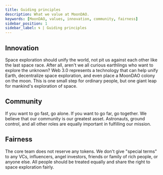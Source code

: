 ```yaml
---
title: Guiding principles
description: What we value at MoonDAO.
keywords: [MoonDAO, values, innovation, community, fairness]
sidebar_position: 1
sidebar_label: 🌀 | Guiding principles
---
```


## Innovation

Space exploration should unify the world, not pit us against each other like the last space race. After all, aren't we all curious earthlings who want to explore the unknown? Web 3.0 represents a technology that can help unify Earth, decentralize space exploration, and even place a MoonDAO colony on the moon. This is one small step for ordinary people, but one giant leap for mankind's exploration of space.

## Community

If you want to go fast, go alone. If you want to go far, go together. We believe that our community is our greatest asset. Astronauts, ground control, and all other roles are equally important in fulfilling our mission.

## Fairness

The core team does not reserve any tokens. We don't give "special terms" to any VCs, influencers, angel investors, friends or family of rich people, or anyone else. All people should be treated equally and share the right to space exploration fairly.
